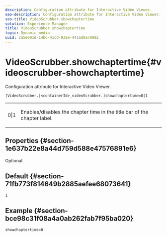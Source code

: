 ```yaml
---
description: Configuration attribute for Interactive Video Viewer.
seo-description: Configuration attribute for Interactive Video Viewer.
seo-title: VideoScrubber.showchaptertime
solution: Experience Manager
title: VideoScrubber.showchaptertime
topic: Dynamic media
uuid: 2a5e001d-14b6-41cd-938e-441ad0a789d2
---
```


# VideoScrubber.showchaptertime{#videoscrubber-showchaptertime}

Configuration attribute for Interactive Video Viewer.

 `[VideoScrubber.|<containerId>_videoScrubber.]showchaptertime=0|1`

<table id="table_441553CD34C94A58A9D7CBF772DEDDB6"> 
 <tbody> 
  <tr> 
   <td colname="col1"> <p> <span class="codeph"> 0|1</span> </p> </td> 
   <td colname="col2"> <p> Enables/disables the chapter time in the title bar of the chapter label. </p> </td> 
  </tr> 
 </tbody> 
</table>

## Properties {#section-1e637b22e8a44d759d588e47576891e6}

Optional.

## Default {#section-71fb773f814649b2885aefee68073641}

`1`

## Example {#section-bce98c31f08a4a0ab262fab7f95ba020}

```
showchaptertime=0
```

